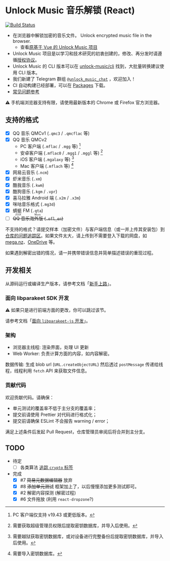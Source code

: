 # Unlock Music 音乐解锁 (React)

[![Build Status](https://ci.unlock-music.dev/api/badges/um/um-react/status.svg)](https://ci.unlock-music.dev/um/um-react)

- 在浏览器中解锁加密的音乐文件。 Unlock encrypted music file in the browser.
  - 查看[原基于 Vue 的 Unlock Music 项目][um-vue]
- Unlock Music 项目是以学习和技术研究的初衷创建的，修改、再分发时请遵循[授权协议]。
- Unlock Music 的 CLI 版本可以在 [unlock-music/cli] 找到，大批量转换建议使用 CLI 版本。
- 我们新建了 Telegram 群组 [`@unlock_music_chat`] ，欢迎加入！
- CI 自动构建已经部署，可以在 [Packages][um-react-packages] 下载。
- [常见问题参考](./docs/faq_zh-hans.md)

[授权协议]: https://git.unlock-music.dev/um/um-react/src/branch/main/LICENSE
[um-vue]: https://git.unlock-music.dev/um/web
[unlock-music/cli]: https://git.unlock-music.dev/um/cli
[`@unlock_music_chat`]: https://t.me/unlock_music_chat
[um-react-packages]: https://git.unlock-music.dev/um/-/packages/generic/um-react/

⚠️ 手机端浏览器支持有限，请使用最新版本的 Chrome 或 Firefox 官方浏览器。

## 支持的格式

- [x] QQ 音乐 QMCv1 (`.qmc3` / `.qmcflac` 等)
- [x] QQ 音乐 QMCv2
  - PC 客户端 (`.mflac` / `.mgg` 等) [^qm-key-pc]
  - 安卓客户端 (`.mflac0` / `.mgg1` / `.mggl` 等) [^qm-key-android]
  - iOS 客户端 (`.mgalaxy` 等) [^qm-key-ios]
  - Mac 客户端 (`.mflach` 等) [^qm-key-mac]
- [x] 网易云音乐 (`.ncm`)
- [x] 虾米音乐 (`.xm`)
- [x] 酷我音乐 (`.kwm`)
- [x] 酷狗音乐 (`.kgm` / `.vpr`)
- [x] 喜马拉雅 Android 端 (`.x2m` / `.x3m`)
- [x] 咪咕音乐格式 (`.mg3d`)
- [x] 蜻蜓 FM (`.qta`)
- [ ] ~~<ruby>QQ 音乐海外版<rt>JOOX Music</rt></ruby> (`.ofl_en`)~~

[^qm-key-pc]: PC 客户端仅支持 v19.43 或更低版本。
[^qm-key-android]: 需要获取超级管理员权限后提取密钥数据库，并导入后使用。
[^qm-key-ios]: 需要越狱获取密钥数据库，或对设备进行完整备份后提取密钥数据库，并导入后使用。
[^qm-key-mac]: 需要导入密钥数据库。

不支持的格式？请提交样本（加密文件）与客户端信息（或一并上传其安装包）到[仓库的问题追踪区][project-issues]。如果文件太大，请上传到不需要登入下载的网盘，如 [mega.nz](https://mega.nz)、[OneDrive](https://www.onedrive.com/) 等。

如果遇到解密出错的情况，请一并携带错误信息并简单描述错误的重现过程。

[project-issues]: https://git.unlock-music.dev/um/um-react/issues/new

## 开发相关

从源码运行或编译生产版本，请参考文档「[新手上路](./docs/getting-started.zh.md)」。

### 面向 libparakeet SDK 开发

⚠️ 如果只是进行前端方面的更改，你可以跳过该节。

请参考文档「[面向 `libparakeet-js` 开发](./docs/develop-with-libparakeet.zh.md)」。

### 架构

- 浏览器主线程: 渲染界面，处理 UI 更新
- Web Worker: 负责计算方面的内容，如内容解密。

数据传输: 生成 blob url (`URL.createObjectURL`) 然后透过 `postMessage` 传递给线程，线程利用 `fetch` API 来获取文件信息。

### 贡献代码

欢迎贡献代码。请确保：

- 单元测试的覆盖率不低于主分支的覆盖率；
- 提交前请使用 Prettier 对代码进行格式化；
- 提交前请确保 ESLint 不会报告 warning / error；

满足上述条件后发起 Pull Request，仓库管理员审阅后将合并到主分支。

## TODO

- 待定
  - [ ] 各类算法 [追踪 `crypto` 标签](https://git.unlock-music.dev/um/um-react/issues?labels=67)
- 完成
  - [x] #7 ~~简易元数据编辑器~~ 放弃
  - [x] #8 ~~添加单元测试~~ 框架加上了，以后慢慢添加更多测试即可。
  - [x] #2 解密内容探测 (解密过程)
  - [x] #6 文件拖放 (利用 `react-dropzone`?)
